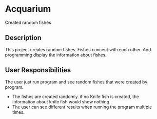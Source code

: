 # Acquarium
Created random fishes

**Description**
----------

This project creates random fishes. Fishes connect with each other. And programming display the information about fishes.

**User Responsibilities**
------------

The user just run program and see random fishes that were created by program.

* The fishes are created randomly. if no Knife fish is created, the information about knife fish would show nothing.
* The user can see different results when running the program multiple times.
